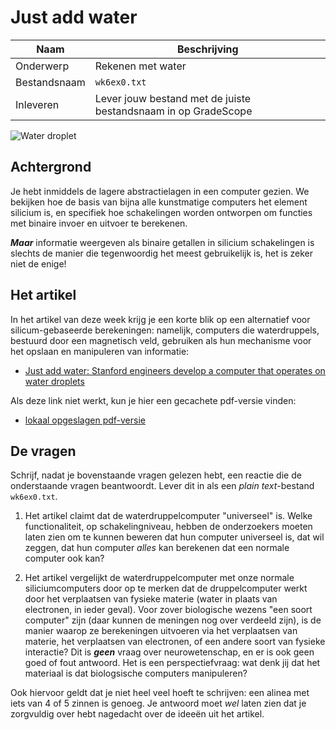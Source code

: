 # Just add water

| Naam         | Beschrijving                                                   |
|--------------|----------------------------------------------------------------|
| Onderwerp    | Rekenen met water                                              |
| Bestandsnaam | `wk6ex0.txt`                                                   |
| Inleveren    | Lever jouw bestand met de juiste bestandsnaam in op GradeScope |

![Water droplet](images/water_droplet.png)

## Achtergrond

Je hebt inmiddels de lagere abstractielagen in een computer gezien. We bekijken hoe de basis van bijna alle kunstmatige computers het element silicium is, en specifiek hoe schakelingen worden ontworpen om functies met binaire invoer en uitvoer te berekenen.

***Maar*** informatie weergeven als binaire getallen in silicium schakelingen is slechts de manier die tegenwoordig het meest gebruikelijk is, het is zeker niet de enige!

## Het artikel

In het artikel van deze week krijg je een korte blik op een alternatief voor silicum-gebaseerde berekeningen: namelijk, computers die waterdruppels, bestuurd door een magnetisch veld, gebruiken als hun mechanisme voor het opslaan en manipuleren van informatie:

* [Just add water: Stanford engineers develop a computer that operates on water droplets](http://news.stanford.edu/news/2015/june/computer-water-drops-060815.html)

Als deze link niet werkt, kun je hier een gecachete pdf-versie vinden:

* [lokaal opgeslagen pdf-versie](https://github.com/hanze-hbo-ict/programmeren/raw/master/readings/assets/water_computer.pdf)

## De vragen

Schrijf, nadat je bovenstaande vragen gelezen hebt, een reactie die de onderstaande vragen beantwoordt. Lever dit in als een *plain text*-bestand `wk6ex0.txt`.

1.  Het artikel claimt dat de waterdruppelcomputer "universeel" is. Welke functionaliteit, op schakelingniveau, hebben de onderzoekers moeten laten zien om te kunnen beweren dat hun computer universeel is, dat wil zeggen, dat hun computer *alles* kan berekenen dat een normale computer ook kan?

2.  Het artikel vergelijkt de waterdruppelcomputer met onze normale siliciumcomputers door op te merken dat de druppelcomputer werkt door het verplaatsen van fysieke materie (water in plaats van electronen, in ieder geval). Voor zover biologische wezens "een soort computer" zijn (daar kunnen de meningen nog over verdeeld zijn), is de manier waarop ze berekeningen uitvoeren via het verplaatsen van materie, het verplaatsen van electronen, of een andere soort van fysieke interactie? Dit is ***geen*** vraag over neurowetenschap, en er is ook geen goed of fout antwoord. Het is een perspectiefvraag: wat denk jij dat het materiaal is dat biologsische computers manipuleren?

Ook hiervoor geldt dat je niet heel veel hoeft te schrijven: een alinea met iets van 4 of 5 zinnen is genoeg. Je antwoord moet *wel* laten zien dat je zorgvuldig over hebt nagedacht over de ideeën uit het artikel.
